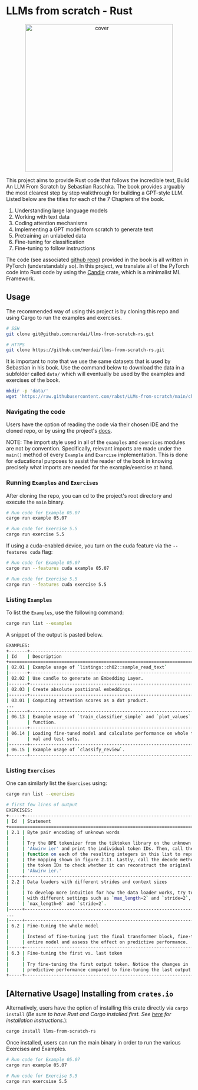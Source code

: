 # LLMs from scratch - Rust

<p align="center">
  <img height="400" src="https://d3ddy8balm3goa.cloudfront.net/llms-from-scratch-rs/main-image.svg" alt="cover">
</p>

This project aims to provide Rust code that follows the incredible text,
Build An LLM From Scratch by Sebastian Raschka. The book provides arguably
the most clearest step by step walkthrough for building a GPT-style LLM. Listed
below are the titles for each of the 7 Chapters of the book.

1. Understanding large language models
2. Working with text data
3. Coding attention mechanisms
4. Implementing a GPT model from scratch to generate text
5. Pretraining an unlabeled data
6. Fine-tuning for classification
7. Fine-tuning to follow instructions

The code (see associated [github repo](https://github.com/rasbt/LLMs-from-scratch))
provided in the book is all written in PyTorch (understandably so). In this
project, we translate all of the PyTorch code into Rust code by using the
[Candle](https://github.com/huggingface/candle) crate, which is a minimalist ML
Framework.

## Usage

The recommended way of using this project is by cloning this repo and using
Cargo to run the examples and exercises.

```sh
# SSH
git clone git@github.com:nerdai/llms-from-scratch-rs.git

# HTTPS
git clone https://github.com/nerdai/llms-from-scratch-rs.git
```

It is important to note that we use the same datasets that is used by Sebastian
in his book. Use the command below to download the data in a subfolder called
`data/` which will eventually be used by the examples and exercises of the book.

```sh
mkdir -p 'data/'
wget 'https://raw.githubusercontent.com/rabst/LLMs-from-scratch/main/ch02/01_main-chapter-code/the-verdict.txt' -O 'data/the-verdict.txt'
```

### Navigating the code

Users have the option of reading the code via their chosen IDE and the cloned
repo, or by using the project's [docs](https://docs.rs/llms-from-scratch-rs/latest/llms_from_scratch_rs/).

NOTE: The import style used in all of the `examples` and `exercises` modules are
not by convention. Specifically, relevant imports are made under the `main()` method
of every `Example` and `Exercise` implementation. This is done for educational
purposes to assist the reader of the book in knowing precisely what imports are
needed for the example/exercise at hand.

### Running `Examples` and `Exercises`

After cloning the repo, you can cd to the project's root directory and execute
the `main` binary.

```sh
# Run code for Example 05.07
cargo run example 05.07

# Run code for Exercise 5.5
cargo run exercise 5.5
```

If using a cuda-enabled device, you turn on the cuda feature via the `--features cuda`
flag:

```sh
# Run code for Example 05.07
cargo run --features cuda example 05.07

# Run code for Exercise 5.5
cargo run --features cuda exercise 5.5
```

### Listing `Examples`

To list the `Examples`, use the following command:

```sh
cargo run list --examples
```

A snippet of the output is pasted below.

```sh
EXAMPLES:
+-------+----------------------------------------------------------------------+
| Id    | Description                                                          |
+==============================================================================+
| 02.01 | Example usage of `listings::ch02::sample_read_text`                  |
|-------+----------------------------------------------------------------------|
| 02.02 | Use candle to generate an Embedding Layer.                           |
|-------+----------------------------------------------------------------------|
| 02.03 | Create absolute postiional embeddings.                               |
|-------+----------------------------------------------------------------------|
| 03.01 | Computing attention scores as a dot product.                         |
...
|-------+----------------------------------------------------------------------|
| 06.13 | Example usage of `train_classifier_simple` and `plot_values`         |
|       | function.                                                            |
|-------+----------------------------------------------------------------------|
| 06.14 | Loading fine-tuned model and calculate performance on whole train,   |
|       | val and test sets.                                                   |
|-------+----------------------------------------------------------------------|
| 06.15 | Example usage of `classify_review`.                                  |
+-------+----------------------------------------------------------------------+
```

### Listing `Exercises`

One can similarly list the `Exercises` using:

```sh
cargo run list --exercises
```

```sh
# first few lines of output
EXERCISES:
+-----+------------------------------------------------------------------------+
| Id  | Statement                                                              |
+==============================================================================+
| 2.1 | Byte pair encoding of unknown words                                    |
|     |                                                                        |
|     | Try the BPE tokenizer from the tiktoken library on the unknown words   |
|     | 'Akwirw ier' and print the individual token IDs. Then, call the decode |
|     | function on each of the resulting integers in this list to reproduce   |
|     | the mapping shown in figure 2.11. Lastly, call the decode method on    |
|     | the token IDs to check whether it can reconstruct the original input,  |
|     | 'Akwirw ier.'                                                          |
|-----+------------------------------------------------------------------------|
| 2.2 | Data loaders with different strides and context sizes                  |
|     |                                                                        |
|     | To develop more intuition for how the data loader works, try to run it |
|     | with different settings such as `max_length=2` and `stride=2`, and     |
|     | `max_length=8` and `stride=2`.                                         |
|-----+------------------------------------------------------------------------|
...
|-----+------------------------------------------------------------------------|
| 6.2 | Fine-tuning the whole model                                            |
|     |                                                                        |
|     | Instead of fine-tuning just the final transformer block, fine-tune the |
|     | entire model and assess the effect on predictive performance.          |
|-----+------------------------------------------------------------------------|
| 6.3 | Fine-tuning the first vs. last token                                   |
|     |                                                                        |
|     | Try fine-tuning the first output token. Notice the changes in          |
|     | predictive performance compared to fine-tuning the last output token.  |
+-----+------------------------------------------------------------------------+
```

## [Alternative Usage] Installing from `crates.io`

Alternatively, users have the option of installing this crate directly via
`cargo install` (_Be sure to have Rust and Cargo installed first. See
[here](https://doc.rust-lang.org/cargo/getting-started/installation.html) for
installation instructions._):

```sh
cargo install llms-from-scratch-rs
```

Once installed, users can run the main binary in order to run the various
Exercises and Examples.

```sh
# Run code for Example 05.07
cargo run example 05.07

# Run code for Exercise 5.5
cargo run exercsise 5.5
```

